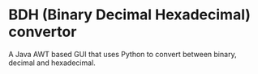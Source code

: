 # BDH (Binary Decimal Hexadecimal) convertor
A Java AWT based GUI that uses Python to convert between binary, decimal and hexadecimal.